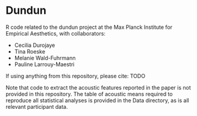 # Dundun

R code related to the dundun project at the Max Planck Institute for Empirical Aesthetics, with collaborators:
- Cecilia Durojaye
- Tina Roeske
- Melanie Wald-Fuhrmann
- Pauline Larrouy-Maestri

If using anything from this repository, please cite: 
TODO

Note that code to extract the acoustic features reported in the paper is not provided in this repository. The table of acoustic means required to reproduce all statistical analyses is provided in the Data directory, as is all relevant participant data. 
